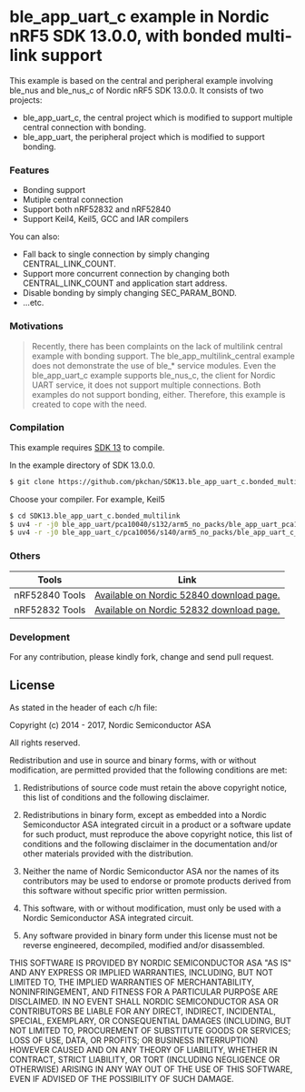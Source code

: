 # ble\_app\_uart\_c example in Nordic nRF5 SDK 13.0.0, with bonded multi-link support

This example is based on the central and peripheral example involving ble\_nus and ble\_nus\_c of Nordic nRF5 SDK 13.0.0. It consists of two projects:

  - ble\_app\_uart\_c, the central project which is modified to support multiple central connection with bonding.
  - ble\_app\_uart, the peripheral project which is modified to support bonding.

### Features

  - Bonding support
  - Mutiple central connection
  - Support both nRF52832 and nRF52840
  - Support Keil4, Keil5, GCC and IAR compilers


You can also:
  - Fall back to single connection by simply changing CENTRAL_LINK_COUNT.
  - Support more concurrent connection by changing both CENTRAL_LINK_COUNT and application start address.
  - Disable bonding by simply changing SEC_PARAM_BOND.
  - ...etc.

### Motivations
> Recently, there has been complaints on the lack of multilink central example
> with bonding support. The ble\_app\_multilink\_central example does not
> demonstrate the use of ble\_* service modules. Even the ble\_app\_uart\_c
> example supports ble\_nus\_c, the client for Nordic UART service, it does
> not support multiple connections. Both examples do not support bonding,
> either. Therefore, this example is created to cope with the need.



### Compilation
This example requires [SDK 13](http://developer.nordicsemi.com/nRF5_SDK/nRF5_SDK_v13.x.x/) to compile.

In the example directory of SDK 13.0.0.

```sh
$ git clone https://github.com/pkchan/SDK13.ble_app_uart_c.bonded_multilink.git
```

Choose your compiler. For example, Keil5

```sh
$ cd SDK13.ble_app_uart_c.bonded_multilink 
$ uv4 -r -j0 ble_app_uart/pca10040/s132/arm5_no_packs/ble_app_uart_pca10040_s132.uvprojx
$ uv4 -r -j0 ble_app_uart_c/pca10056/s140/arm5_no_packs/ble_app_uart_c_pca10056_s140.uvprojx
```

### Others

| Tools | Link |
| ------ | ------ |
| nRF52840 Tools | [Available on Nordic 52840 download page.](http://www.nordicsemi.com/eng/Products/nRF52840#Downloads) |
| nRF52832 Tools | [Available on Nordic 52832 download page.](http://www.nordicsemi.com/eng/Products/Bluetooth-low-energy/nRF52832#Downloads) |



### Development

For any contribution, please kindly fork, change and send pull request.

License
----

As stated in the header of each c/h file:
 
Copyright (c) 2014 - 2017, Nordic Semiconductor ASA

All rights reserved.

Redistribution and use in source and binary forms, with or without modification,
are permitted provided that the following conditions are met:

1. Redistributions of source code must retain the above copyright notice, this
    list of conditions and the following disclaimer.
 
2. Redistributions in binary form, except as embedded into a Nordic
   Semiconductor ASA integrated circuit in a product or a software update for
   such product, must reproduce the above copyright notice, this list of
   conditions and the following disclaimer in the documentation and/or other
   materials provided with the distribution.

 3. Neither the name of Nordic Semiconductor ASA nor the names of its
    contributors may be used to endorse or promote products derived from this
    software without specific prior written permission.
 
 4. This software, with or without modification, must only be used with a
    Nordic Semiconductor ASA integrated circuit.
 
 5. Any software provided in binary form under this license must not be reverse
    engineered, decompiled, modified and/or disassembled.
 
 THIS SOFTWARE IS PROVIDED BY NORDIC SEMICONDUCTOR ASA "AS IS" AND ANY EXPRESS
 OR IMPLIED WARRANTIES, INCLUDING, BUT NOT LIMITED TO, THE IMPLIED WARRANTIES
 OF MERCHANTABILITY, NONINFRINGEMENT, AND FITNESS FOR A PARTICULAR PURPOSE ARE
 DISCLAIMED. IN NO EVENT SHALL NORDIC SEMICONDUCTOR ASA OR CONTRIBUTORS BE
 LIABLE FOR ANY DIRECT, INDIRECT, INCIDENTAL, SPECIAL, EXEMPLARY, OR
 CONSEQUENTIAL DAMAGES (INCLUDING, BUT NOT LIMITED TO, PROCUREMENT OF SUBSTITUTE
 GOODS OR SERVICES; LOSS OF USE, DATA, OR PROFITS; OR BUSINESS INTERRUPTION)
 HOWEVER CAUSED AND ON ANY THEORY OF LIABILITY, WHETHER IN CONTRACT, STRICT
 LIABILITY, OR TORT (INCLUDING NEGLIGENCE OR OTHERWISE) ARISING IN ANY WAY OUT
 OF THE USE OF THIS SOFTWARE, EVEN IF ADVISED OF THE POSSIBILITY OF SUCH DAMAGE.


